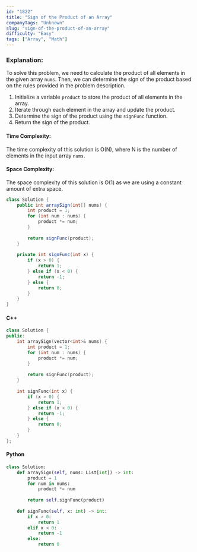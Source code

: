 ```yaml
---
id: "1822"
title: "Sign of the Product of an Array"
companyTags: "Unknown"
slug: "sign-of-the-product-of-an-array"
difficulty: "Easy"
tags: ["Array", "Math"]
---
```


### Explanation:
To solve this problem, we need to calculate the product of all elements in the given array `nums`. Then, we can determine the sign of the product based on the rules provided in the problem description. 

1. Initialize a variable `product` to store the product of all elements in the array.
2. Iterate through each element in the array and update the product.
3. Determine the sign of the product using the `signFunc` function.
4. Return the sign of the product.

#### Time Complexity:
The time complexity of this solution is O(N), where N is the number of elements in the input array `nums`.

#### Space Complexity:
The space complexity of this solution is O(1) as we are using a constant amount of extra space.

```java
class Solution {
    public int arraySign(int[] nums) {
        int product = 1;
        for (int num : nums) {
            product *= num;
        }
        
        return signFunc(product);
    }
    
    private int signFunc(int x) {
        if (x > 0) {
            return 1;
        } else if (x < 0) {
            return -1;
        } else {
            return 0;
        }
    }
}
```

#### C++
```cpp
class Solution {
public:
    int arraySign(vector<int>& nums) {
        int product = 1;
        for (int num : nums) {
            product *= num;
        }
        
        return signFunc(product);
    }
    
    int signFunc(int x) {
        if (x > 0) {
            return 1;
        } else if (x < 0) {
            return -1;
        } else {
            return 0;
        }
    }
};
```

#### Python
```python
class Solution:
    def arraySign(self, nums: List[int]) -> int:
        product = 1
        for num in nums:
            product *= num
        
        return self.signFunc(product)
    
    def signFunc(self, x: int) -> int:
        if x > 0:
            return 1
        elif x < 0:
            return -1
        else:
            return 0
```